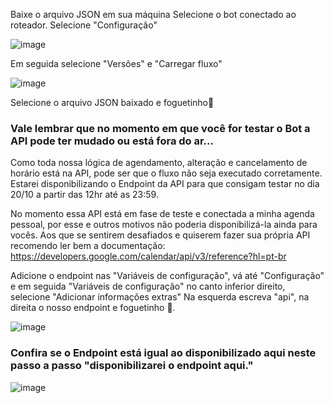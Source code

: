 Baixe o arquivo JSON em sua máquina
Selecione o bot conectado ao roteador.
Selecione "Configuração"

![image](https://github.com/JLTSF/JSONbarbeariaBot/assets/72716399/a6fb18e1-8839-4c8b-9a55-4c3225f791ab)

Em seguida selecione "Versões" e "Carregar fluxo"

![image](https://github.com/JLTSF/JSONbarbeariaBot/assets/72716399/889cf7c5-2ffd-4069-ad95-743f12060643)

Selecione o arquivo JSON baixado e foguetinho🚀

### Vale lembrar que no momento em que você for testar o Bot a API pode ter mudado ou está fora do ar...
Como toda nossa lógica de agendamento, alteração e cancelamento de horário está na API,
pode ser que o fluxo não seja executado corretamente. Estarei disponibilizando o Endpoint da API para que consigam testar no dia 20/10 a partir das 12hr até as 23:59.

No momento essa API está em fase de teste e conectada a minha agenda pessoal, por esse e outros motivos não poderia disponibilizá-la ainda para vocês.
Aos que se sentirem desafiados e quiserem fazer sua própria API recomendo ler bem a documentação: https://developers.google.com/calendar/api/v3/reference?hl=pt-br

Adicione o endpoint nas "Variáveis de configuração", vá até "Configuração"
e em seguida "Variáveis de configuração" no canto inferior direito, selecione "Adicionar informaçôes extras"
Na esquerda escreva "api", na direita o nosso endpoint e foguetinho 🚀.

![image](https://github.com/JLTSF/JSONbarbeariaBot/assets/72716399/5844b4f2-85ac-4fa2-94b2-0d654fcbfb2a)


### Confira se o Endpoint está igual ao disponibilizado aqui neste passo a passo "disponibilizarei o endpoint aqui."

![image](https://github.com/JLTSF/JSONbarbeariaBot/assets/72716399/a0bbec26-b203-43d4-99b3-b5967015318d)


